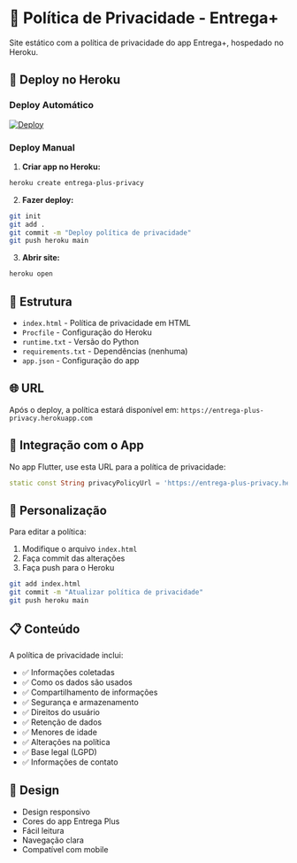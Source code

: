 # 📄 Política de Privacidade - Entrega+

Site estático com a política de privacidade do app Entrega+, hospedado no Heroku.

## 🚀 Deploy no Heroku

### Deploy Automático

[![Deploy](https://www.herokucdn.com/deploy/button.svg)](https://heroku.com/deploy?template=https://github.com/seu-usuario/entrega-plus-privacy)

### Deploy Manual

1. **Criar app no Heroku:**

```bash
heroku create entrega-plus-privacy
```

2. **Fazer deploy:**

```bash
git init
git add .
git commit -m "Deploy política de privacidade"
git push heroku main
```

3. **Abrir site:**

```bash
heroku open
```

## 📁 Estrutura

- `index.html` - Política de privacidade em HTML
- `Procfile` - Configuração do Heroku
- `runtime.txt` - Versão do Python
- `requirements.txt` - Dependências (nenhuma)
- `app.json` - Configuração do app

## 🌐 URL

Após o deploy, a política estará disponível em:
`https://entrega-plus-privacy.herokuapp.com`

## 📱 Integração com o App

No app Flutter, use esta URL para a política de privacidade:

```dart
static const String privacyPolicyUrl = 'https://entrega-plus-privacy.herokuapp.com';
```

## 🔧 Personalização

Para editar a política:

1. Modifique o arquivo `index.html`
2. Faça commit das alterações
3. Faça push para o Heroku

```bash
git add index.html
git commit -m "Atualizar política de privacidade"
git push heroku main
```

## 📋 Conteúdo

A política de privacidade inclui:

- ✅ Informações coletadas
- ✅ Como os dados são usados
- ✅ Compartilhamento de informações
- ✅ Segurança e armazenamento
- ✅ Direitos do usuário
- ✅ Retenção de dados
- ✅ Menores de idade
- ✅ Alterações na política
- ✅ Base legal (LGPD)
- ✅ Informações de contato

## 🎨 Design

- Design responsivo
- Cores do app Entrega Plus
- Fácil leitura
- Navegação clara
- Compatível com mobile
